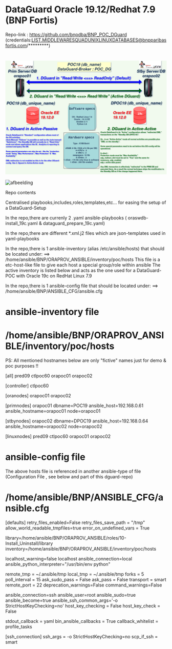 # DataGuard Oracle 19.12/Redhat 7.9 (BNP Fortis)

Repo-link : https://github.com/bnpdba/BNP_POC_DGuard 
(credentials:LIST.MIDDLEWARESQUADUNIXLINUXDATABASES@bnpparibasfortis.com/*********)
#


![afbeelding](https://github.com/bnpdba/BNP_POC_DGuard/blob/c100c1979dcde727369e1f99f93936528be751c1/xdoc/99_Various/BNP%20DGuard%20Active%20and%20Passive%20Config.png)

![afbeelding](https://user-images.githubusercontent.com/88084526/127454258-76309a1c-a5ad-40a0-9fae-5948b5c35e70.png)


Repo contents

Centralised playbooks,includes,roles,templates,etc... for easing the setup of a DataGuard-Setup

In the repo,there are currenly 2 .yaml ansible-playbooks ( oraswdb-install_19c.yaml & dataguard_prepare_19c.yaml)

In the repo,there are different *.xml.j2 files which are json-templates used in yaml-playbooks

In the repo,there is 1 ansible-inventory (alias /etc/ansible/hosts) that should be located under:
==> /home/ansible/BNP/ORAPROV_ANSIBLE/inventory/poc/hosts
This file is a etc-host-like file to give each host a special group/role within ansible
The active inventory is listed below and acts as the one used for a DataGuard-POC with Oracle 19c on RedHat Linux 7.9

In the repo,there is 1 ansible-config file that should be located under:
==> /home/ansible/BNP/ANSIBLE_CFG/ansible.cfg


ansible-inventory file
=
/home/ansible/BNP/ORAPROV_ANSIBLE/inventory/poc/hosts
=
PS: All mentioned hostnames below are only "fictive" names just for demo & poc purposes !!

[all]
pred09
ctlpoc60
orapoc01
orapoc02

[controller]
ctlpoc60

[oranodes]
orapoc01
orapoc02

[primnodes]
orapoc01 dbname=POC19 ansible_host=192.168.0.61 ansible_hostname=orapoc01 node=orapoc01

[stbynodes]
orapoc02 dbname=DPOC19 ansible_host=192.168.0.64 ansible_hostname=orapoc02 node=orapoc02

[linuxnodes]
pred09
ctlpoc60
orapoc01
orapoc02

ansible-config file
=
The above hosts file is referenced in another ansible-type of file (Configuration File , see below and part of this dguard-repo)

/home/ansible/BNP/ANSIBLE_CFG/ansible.cfg
=
[defaults]
retry_files_enabled=False
retry_files_save_path = "/tmp"
allow_world_readable_tmpfiles=true
error_on_undefined_vars = True

library=/home/ansible/BNP/ORAPROV_ANSIBLE/roles/10-Install_Uninstall/library
inventory=/home/ansible/BNP/ORAPROV_ANSIBLE/inventory/poc/hosts

localhost_warning=false
localhost ansible_connection=local ansible_python_interpreter="/usr/bin/env python"

remote_tmp     = ~/.ansible/tmp
local_tmp      = ~/.ansible/tmp
forks          = 5
poll_interval  = 15
ask_sudo_pass  = False
ask_pass       = False
transport     = smart
remote_port    = 22
deprecation_warnings=False
command_warnings=False

ansible_connection=ssh
ansible_user=root
ansible_sudo=true
ansible_become=true
ansible_ssh_common_args='-o StrictHostKeyChecking=no'
host_key_checking = False
host_key_check = False

stdout_callback = yaml
bin_ansible_callbacks = True
callback_whitelist = profile_tasks

[ssh_connection]
ssh_args = -o StrictHostKeyChecking=no
scp_if_ssh = smart
